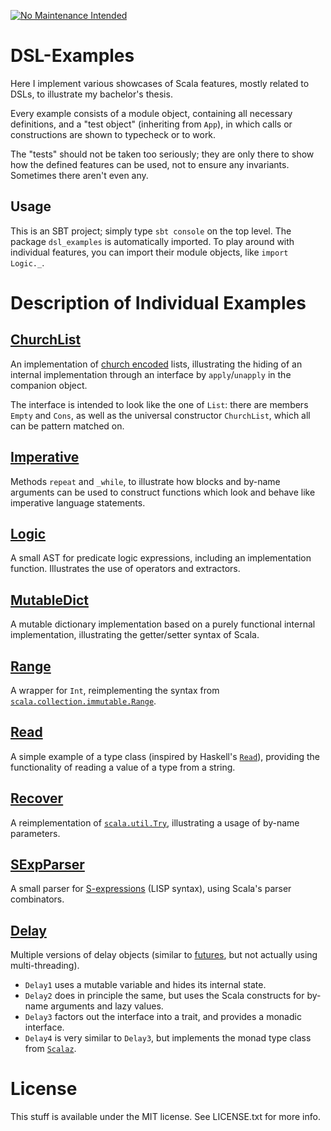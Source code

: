 [![No Maintenance Intended](http://unmaintained.tech/badge.svg)](http://unmaintained.tech/)

# DSL-Examples #

Here I implement various showcases of Scala features, mostly related to DSLs, to
illustrate my bachelor's thesis.

Every example consists of a module object, containing all necessary definitions,
and a "test object" (inheriting from `App`), in which calls or constructions are
shown to typecheck or to work.

The "tests" should not be taken too seriously; they are only there to show how
the defined features can be used, not to ensure any invariants. Sometimes there aren't
even any.

## Usage ##

This is an SBT project; simply type `sbt console` on the top level. The package
`dsl_examples` is automatically imported. To play around with individual features,
you can import their module objects, like `import Logic._`.


# Description of Individual Examples #

## [ChurchList](src/main/scala/dsl_examples/ChurchList.scala) ##

An implementation of [church encoded](https://en.wikipedia.org/wiki/Church_encoding) lists, illustrating the hiding
of an internal implementation through an interface by `apply`/`unapply` in the companion object.

The interface is intended to look like the one of `List`: there are members `Empty` and `Cons`, as well as the
universal constructor `ChurchList`, which all can be pattern matched on.

## [Imperative](src/main/scala/dsl_examples/Imperative.scala) ##

Methods `repeat` and `_while`, to illustrate how blocks and by-name arguments can be used to construct functions
which look and behave like imperative language statements.

## [Logic](src/main/scala/dsl_examples/Logic.scala) ##

A small AST for predicate logic expressions, including an implementation function. Illustrates the use of operators and
extractors.

## [MutableDict](src/main/scala/dsl_examples/MutableDict.scala) ##

A mutable dictionary implementation based on a purely functional internal implementation, illustrating the getter/setter
syntax of Scala.

## [Range](src/main/scala/dsl_examples/Range.scala) ##

A wrapper for `Int`, reimplementing the syntax from
[`scala.collection.immutable.Range`](http://www.scala-lang.org/api/current/index.html#scala.collection.immutable.Range).

## [Read](src/main/scala/dsl_examples/Read.scala) ##

A simple example of a type class (inspired by Haskell's
[`Read`](http://hackage.haskell.org/package/base-4.8.0.0/docs/Prelude.html#t:Read)), providing the functionality of
reading a value of a type from a string.

## [Recover](src/main/scala/dsl_examples/Recover.scala) ##

A reimplementation of [`scala.util.Try`](http://www.scala-lang.org/api/current/index.html#scala.util.Try), illustrating
a usage of by-name parameters.

## [SExpParser](src/main/scala/dsl_examples/SExpParser.scala) ##

A small parser for [S-expressions](https://en.wikipedia.org/wiki/S-expression) (LISP syntax), using Scala's
parser combinators.

## [Delay](src/main/scala/dsl_examples/delay) ##

Multiple versions of delay objects (similar to [futures](https://en.wikipedia.org/wiki/Futures_and_promises), but not
actually using multi-threading).

- `Delay1` uses a mutable variable and hides its internal state.
- `Delay2` does in principle the same, but uses the Scala constructs for by-name arguments and lazy values.
- `Delay3` factors out the interface into a trait, and provides a monadic interface.
- `Delay4` is very similar to `Delay3`, but implements the monad type class from
  [`Scalaz`](https://github.com/scalaz/scalaz).

# License #

This stuff is available under the MIT license. See LICENSE.txt for more info.
